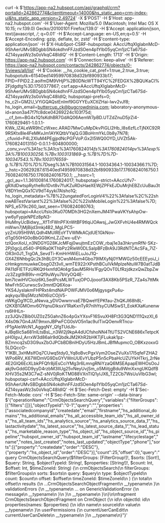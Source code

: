 curl -k $'https://app-na2.hubspot.com/api/graphql/crm?portalId=242862774&clienttimeout=14000&hs_static_app=crm-index-ui&hs_static_app_version=2.49724' -X $'POST' -H $'Host: app-na2.hubspot.com' -H $'User-Agent: Mozilla/5.0 (Macintosh; Intel Mac OS X 10.15; rv:139.0) Gecko/20100101 Firefox/139.0' -H $'Accept: application/json, text/javascript, */*; q=0.01' -H $'Accept-Language: en-US,en;q=0.5' -H $'Accept-Encoding: gzip, deflate, br, zstd' -H $'content-type: application/json' -H $'X-HubSpot-CSRF-hubspotapi: AAccUftqXIglabnMcD-9ShAerUMvSBDgbbSN4okdhnFFJzdSOen4p1Ylb05yqCm1jzCTa67Sd-4Z14syasWz3s0oVkqC48IdIQ' -H $'Content-Length: 1713' -H $'Origin: https://app-na2.hubspot.com' -H $'Connection: keep-alive' -H $'Referer: https://app-na2.hubspot.com/contacts/242862774/objects/0-1/views/all/list' -H $'Cookie: __hs_cookie_cat_pref=1:true_2:true_3:true; hubspotutk=61540ed14959970838d32bf890933b17; FPID=FPID2.2.aoifmDM9VHjP%2B0DNcWTT94YC%2FEDGX%2BQUKaCl%2Fjdgdtg%3D.1750377867; csrf.app=AAccUftqXIglabnMcD-9ShAerUMvSBDgbbSN4okdhnFFJzdSOen4p1Ylb05yqCm1jzCTa67Sd-4Z14syasWz3s0oVkqC48IdIQ; hubspotapi-prefs=0; hs_c2l=GM2U_VYiGQAQstEnImf9GGYYEuXCtIZHai-lwv2vJf8; hs_login_email=buttercup_ck@bugcrowdninja.com; laboratory-anonymous-id=anon3a47f7fc8dce04269224c103f75d; __cf_bm=BG4x1Q1sKdhBR7GdAQ06AemW7pBD.UTZdZnuD5jrZi4-1760829461-1.0.1.1-KWk_lZALeWR9hCzWxec.ARAD7MwCuMpDkvPiGLl2Hb_I8s6zfLcTjNXC92R9RSKtx8le4FeMKvJm1AYKQtbVYajQ.G3BoHrmYkL0b8y7N78; _cfuvid=P4L2XIuM4PEgjpdNcPGFVoP.Gx2I5WQ0OYD_UVZt5Ak-1760824013150-0.0.1.1-604800000; _conv_v=vi%3A1*sc%3A1*cs%3A1760824014*fs%3A1760824014*pv%3A1*exp%3A%7B100330256.%7Bv.1003131869-g.%7B%7D%7D-100347543.%7Bv.1003176559-g.%7B%7D%7D%7D*seg%3A%7B10031564.1-10034364.1-10034366.1%7D; __hstc=20629287.61540ed14959970838d32bf890933b17.1760824016750.1760824016750.1760824016750.1; __hssrc=1; _gcl_au=1.1.36100814.1760824017; hubspotapi-strict=AAccUfv7-gRXdDwtspRytheRo1Dvt8v7fuKZuRDsHaeXEWjZPFkEJDuMrjhEBZcUuBau3tV8DYImQGx1CV9dT4yyki7Alsho1Q; hs_login_metadata=%7B%22ungatedForLoginV4%22%3Afalse%2C%22showABTestVariant%22%3Afalse%2C%22isMobileLogin%22%3Afalse%7D; NPS_e579c260_last_seen=1760824080763; hubspotapi=AAccUfslo3Ku070MDh3HG2nXemJM41PwaVKYsAhpOw-yw6yFypjeNPEz8pN3-lHuMnyUcBidwy__XfTrFWnPFXnWtBF9tlqiJOAwsj_JwGXFvhU4e4RMWQckmWwn7jMjBijd3mkj4B2_MgLPC5-yzZnU95H9WLQdh4MUlREoYTVWMkACjdUE1GkNov-dTg050HG0oBbGG9KmLZJZwx-uEV-tzlQonXoU_n3NDGYG28KJcMFqj0wujtmEzCOW_rbaj1e3a3hkrymRfN-SKz-2Pj0gcjLd540-IP6lRa0KThbPz2RIeW0DLSaIpBFzBrA9J3RdNTCAcSFa_7lZ-OR3n0J1_TrgOA_SevdTi-KmHrHWiELuJoJ1Q-GX4Z6NhbgQc2k3hBLGY3CwsM4xm4Gbo79IMXyNj0YMWGz50cEEEyoiJ_icHmkgmmuwkeCbsgOZt3vll_wmTE922rXPsthBCuIVkMpIzeNtuW7B0atTJdBPA11dFIETFzURKQtHxmfdOAt4grSauM5RHs1FgyQOvT0LfRzjdkzxQwZbpZwJz3Zzgt9iB9Iv-mQf9uWyu7bVyOQ4E-bm7IcwiHVCloiz6KL5edPcsMLWTuxjOPOJjooof3AX8Kb5PSzR_7Za4s7ttMkMwFrhSCurwscSv3mntDQ6Xoa-YKS4JyslakmFHPRxt4mdNAiPOWFJMV0o6MjgysgxPu4u-aqkyqu1Bq5MzzN0t6izCOjV5-nWKgOg1fCD_aNwva_yDVOwwnrvaE7BQweYEPKfau-ZhQKJI68h8L-t2KXB1GMOmv6OYqnuDlksxV1RaKxnTyR7nIhYsyCUMSwS1_EokKXaKunenwrs6HHLn-zz3JQlvZBib0UZ0zZ5GahnZ6o4pGxYXsvF16SvuXH8Ft3G3QND111QxzXl_6X4s0tk7Gn4JAT9mxnJBPwFCG0sVO5n1ac9uITixQOenvRTncu-rP1gAleiWcN1_AggqNY_QfgTUdJb-kJBq6lc5a681nlLtsBsL_n3Wl2j9kpA4dUCfshoNN4TtUTS2VCNE686xTetpcKpH0IgvJ_ArrxW3d86aIr9dQbdkJM2KhR2bHKTjFLukak1pz-BZmncq2sD3G9uxZbOJPCbBDBnIHDyU5HzJBmLJBfMupmcO_OBKxzoxxG5LDQccO-Y1KBl_3xHMsIfOq7CUwq5tdy0_Yq8oBvcPgxVym2OseZVuXs17l5qfeFZHA2WPo6RV_K67WDmVG9DsGYVWnUUEvYUbzP5n5cPbaHcUZUYkHTkrj_2rNe4E2GlQ6EcXLbkPFQfr8jiEsCciYMg3r6LmngRNiYzaQ6MSEApapEWHOsOoJakj9vGddGD9yyD4rzbM3lIUg25vNeyUvjSm_o5MiitjgBdu9WmXxngUKQdfBXHV35s2M3C7wZ-sNV0jRoKTM088VXnTIQ1yIJX6_TZ2Cb7WsUuVIbG3wI; hubspotapi-csrf=AAccUftqXIglabnMcD-9ShAerUMvSBDgbbSN4okdhnFFJzdSOen4p1Ylb05yqCm1jzCTa67Sd-4Z14syasWz3s0oVkqC48IdIQ' -H $'Sec-Fetch-Dest: empty' -H $'Sec-Fetch-Mode: cors' -H $'Sec-Fetch-Site: same-origin' --data-binary $'{"operationName":"CrmObjectsSearchQuery","variables":{"filterGroups":[{"filters":[]}],"objectTypeId":"0-1","query":"","properties":["associatedcompanyid","createdate","email","firstname","hs_additional_domains","hs_additional_emails","hs_all_accessible_team_ids","hs_all_owner_ids","hs_all_team_ids","hs_analytics_source","hs_analytics_source_data_1","hs_lastactivitydate","hs_latest_source","hs_latest_source_data_1","hs_lead_status","hs_marketable_reason_type","hs_object_id","hs_object_source_id","hs_pipeline","hubspot_owner_id","hubspot_team_id","lastname","lifecyclestage","name","notes_last_created","notes_last_updated","objectType","phone"],"sorts":[{"property":"createdate","order":"DESC"},{"property":"hs_object_id","order":"DESC"}],"count":25,"offset":0},"query":"query CrmObjectsSearchQuery($filterGroups: [FilterGroup!]!, $sorts: [Sort!], $query: String, $objectTypeId: String!, $properties: [String!]!, $count: Int, $offset: Int, $timeZoneId: String) {\\n  crmObjectsSearch(\\n    filterGroups: $filterGroups\\n    sorts: $sorts\\n    query: $query\\n    type: $objectTypeId\\n    count: $count\\n    offset: $offset\\n    timeZoneId: $timeZoneId\\n  ) {\\n    total\\n    offset\\n    results {\\n      ...CrmObjectsSearchObjectFragment\\n      __typename\\n    }\\n    validationErrors {\\n      __typename\\n      ... on GenericValidationError {\\n        message\\n        __typename\\n      }\\n    }\\n    __typename\\n  }\\n}\\n\\nfragment CrmObjectsSearchObjectFragment on CrmObject {\\n  id\\n  objectId: id\\n  properties(names: $properties) {\\n    id\\n    name\\n    sourceId\\n    value\\n    __typename\\n  }\\n  userPermissions {\\n    currentUserCanEdit\\n    currentUserCanDelete\\n    __typename\\n  }\\n  __typename\\n}"}'